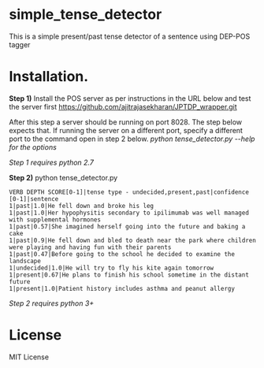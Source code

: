 # simple_tense_detector
This is a simple present/past tense detector of a sentence using DEP-POS tagger

# Installation.

**Step 1)** Install the POS server as per instructions in the URL below and test the server first
https://github.com/ajitrajasekharan/JPTDP_wrapper.git

After this step a server should be running on port 8028. The step below expects that. If running the server on  a different port, specify a different port to the command open in step 2 below. *python tense_detector.py --help for the options*

*Step 1 requires python 2.7*

**Step 2)** python tense_detector.py

```
VERB DEPTH SCORE[0-1]|tense type - undecided,present,past|confidence [0-1]|sentence
1|past|1.0|He fell down and broke his leg
1|past|1.0|Her hypophysitis secondary to ipilimumab was well managed with supplemental hormones
1|past|0.57|She imagined herself going into the future and baking a cake
1|past|0.9|He fell down and bled to death near the park where children were playing and having fun with their parents
1|past|0.47|Before going to the school he decided to examine the landscape
1|undecided|1.0|He will try to fly his kite again tomorrow
1|present|0.67|He plans to finish his school sometime in the distant future
1|present|1.0|Patient history includes asthma and peanut allergy
```

*Step 2 requires python 3+*



# License
MIT License
